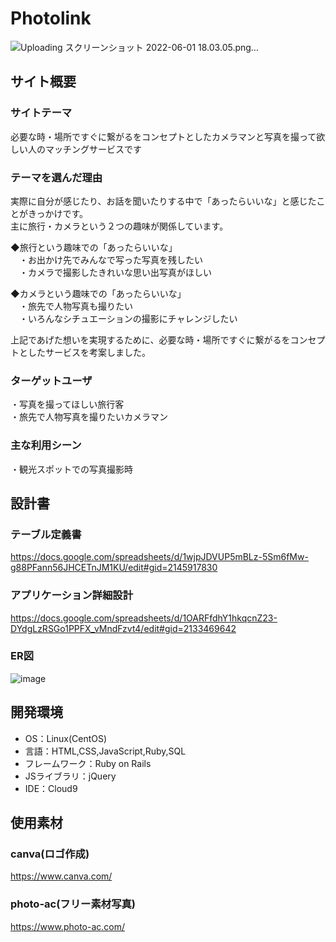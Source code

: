 # Photolink
![Uploading スクリーンショット 2022-06-01 18.03.05.png…]()
## サイト概要
### サイトテーマ
必要な時・場所ですぐに繋がるをコンセプトとしたカメラマンと写真を撮って欲しい人のマッチングサービスです

### テーマを選んだ理由
実際に自分が感じたり、お話を聞いたりする中で「あったらいいな」と感じたことがきっかけです。</br>
主に旅行・カメラという２つの趣味が関係しています。

◆旅行という趣味での「あったらいいな」</br>
　・お出かけ先でみんなで写った写真を残したい</br>
　・カメラで撮影したきれいな思い出写真がほしい

◆カメラという趣味での「あったらいいな」</br>
　・旅先で人物写真も撮りたい</br>
　・いろんなシチュエーションの撮影にチャレンジしたい

上記であげた想いを実現するために、必要な時・場所ですぐに繋がるをコンセプトとしたサービスを考案しました。


### ターゲットユーザ
・写真を撮ってほしい旅行客</br>
・旅先で人物写真を撮りたいカメラマン

### 主な利用シーン
・観光スポットでの写真撮影時</br>

## 設計書
### テーブル定義書
https://docs.google.com/spreadsheets/d/1wjpJDVUP5mBLz-5Sm6fMw-g88PFann56JHCETnJM1KU/edit#gid=2145917830

### アプリケーション詳細設計
https://docs.google.com/spreadsheets/d/1OARFfdhY1hkqcnZ23-DYdgLzRSGo1PPFX_vMndFzvt4/edit#gid=2133469642

### ER図
![image](https://user-images.githubusercontent.com/80334879/165627532-73f06ca2-108e-4cf9-a406-bfff98b293f5.png)



## 開発環境
- OS：Linux(CentOS)
- 言語：HTML,CSS,JavaScript,Ruby,SQL
- フレームワーク：Ruby on Rails
- JSライブラリ：jQuery
- IDE：Cloud9

## 使用素材
### canva(ロゴ作成)
https://www.canva.com/

### photo-ac(フリー素材写真)
https://www.photo-ac.com/
